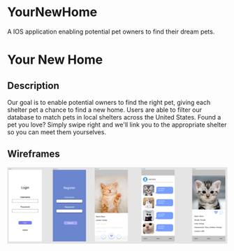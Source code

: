 # YourNewHome
A IOS application enabling potential pet owners to find their dream pets.

# Your New Home

## Description
Our goal is to enable potential owners to find the right pet, giving each shelter pet a chance to find a new home. Users are able to filter our database to match pets in local shelters across the United States. Found a pet you love? Simply swipe right and we'll link you to the appropriate shelter so you can meet them yourselves.

## Wireframes

![Demo](https://github.com/jhong97/YourNewHome/blob/master/Demo/wireframes.png)
